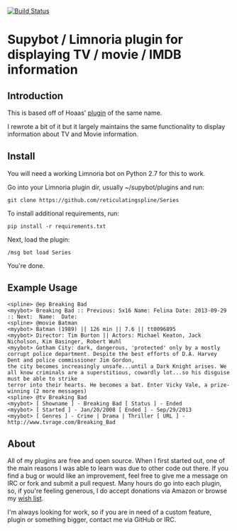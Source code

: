 [![Build Status](https://travis-ci.org/reticulatingspline/Series.svg?branch=master)](https://travis-ci.org/reticulatingspline/Series)

# Supybot / Limnoria plugin for displaying TV / movie / IMDB information

## Introduction

This is based off of Hoaas' [plugin](https://github.com/Hoaas/Supybot-plugins/tree/master/Series) of the same name.

I rewrote a bit of it but it largely maintains the same functionality to display information about TV and Movie information.

## Install

You will need a working Limnoria bot on Python 2.7 for this to work.

Go into your Limnoria plugin dir, usually ~/supybot/plugins and run:

```
git clone https://github.com/reticulatingspline/Series
```

To install additional requirements, run:

```
pip install -r requirements.txt 
```

Next, load the plugin:

```
/msg bot load Series
```

You're done.

## Example Usage

```
<spline> @ep Breaking Bad
<myybot> Breaking Bad :: Previous: 5x16 Name: Felina Date: 2013-09-29 :: Next:  Name:  Date:
<spline> @movie Batman
<myybot> Batman (1989) || 126 min || 7.6 || tt0096895
<myybot> Director: Tim Burton || Actors: Michael Keaton, Jack Nicholson, Kim Basinger, Robert Wuhl
<myybot> Gotham City: dark, dangerous, 'protected' only by a mostly corrupt police department. Despite the best efforts of D.A. Harvey Dent and police commissioner Jim Gordon,
the city becomes increasingly unsafe...until a Dark Knight arises. We all know criminals are a superstitious, cowardly lot...so his disguise must be able to strike
terror into their hearts. He becomes a bat. Enter Vicky Vale, a prize-winning (2 more messages)
<spline> @tv Breaking Bad
<myybot> [ Showname ] - Breaking Bad [ Status ] - Ended
<myybot> [ Started ] - Jan/20/2008 [ Ended ] - Sep/29/2013
<myybot> [ Genres ] - Crime | Drama | Thriller [ URL ] - http://www.tvrage.com/Breaking_Bad
```

## About

All of my plugins are free and open source. When I first started out, one of the main reasons I was
able to learn was due to other code out there. If you find a bug or would like an improvement, feel
free to give me a message on IRC or fork and submit a pull request. Many hours do go into each plugin,
so, if you're feeling generous, I do accept donations via Amazon or browse my [wish list](http://amzn.com/w/380JKXY7P5IKE).

I'm always looking for work, so if you are in need of a custom feature, plugin or something bigger, contact me via GitHub or IRC.